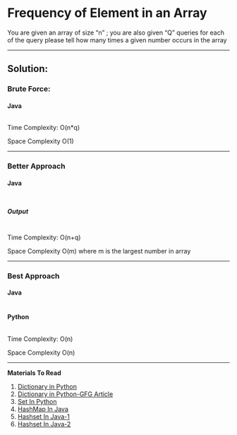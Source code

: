 # Frequency of Element in an Array

You are given an array of size “n” ; you are also given “Q” queries for each of the query please tell how many times a given number occurs in the array

---

## **Solution**:

### **Brute Force**:



#### Java

```java


```

Time Complexity: O(n\*q)

Space Complexity O(1)

---

### **Better Approach**


#### Java

```java



```

**_Output_**

```


```

Time Complexity: O(n+q)

Space Complexity O(m) where m is the largest number in array

---

### **Best Approach**

#### Java



```Java

```

#### Python

```python


```

Time Complexity: O(n)

Space Complexity O(n)

---

**Materials To Read**

1. [Dictionary in Python ](https://docs.python.org/3/library/stdtypes.html#mapping-types-dict)
2. [Dictionary in Python-GFG Article](https://www.geeksforgeeks.org/python-dictionary/)
3. [Set In Python](https://realpython.com/python-sets/)
4. [HashMap In Java](https://www.baeldung.com/java-hashmap)
5. [Hashset In Java-1](https://www.simplilearn.com/tutorials/java-tutorial/hashset-in-java)
6. [Hashset In Java-2](https://www.baeldung.com/java-hashset)
